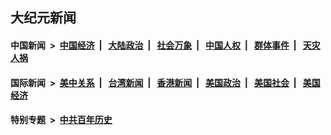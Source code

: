 ## 大纪元新闻

#### 中国新闻 &nbsp;>&nbsp; [中国经济](indexes/ncid283/README.md?12070045) &nbsp;| &nbsp; [大陆政治](indexes/ncid277/README.md?12070045) &nbsp;| &nbsp; [社会万象](indexes/ncid282/README.md?12070045) &nbsp;| &nbsp; [中国人权](indexes/ncid278/README.md?12070045) &nbsp;| &nbsp; [群体事件](indexes/ncid279/README.md?12070045) &nbsp;| &nbsp; [天灾人祸](indexes/ncid280/README.md?12070045)

#### 国际新闻 &nbsp;>&nbsp; [美中关系](indexes/nf1412576/README.md?12070045) &nbsp;| &nbsp; [台湾新闻](indexes/ncid1349361/README.md?12070045) &nbsp;| &nbsp; [香港新闻](indexes/ncid1349362/README.md?12070045) &nbsp;| &nbsp; [美国政治](indexes/ncid1078159/README.md?12070045) &nbsp;| &nbsp; [美国社会](indexes/ncid1078160/README.md?12070045) &nbsp;| &nbsp; [美国经济](indexes/ncid1078158/README.md?12070045)

#### 特别专题 &nbsp;>&nbsp; [中共百年历史](https://github.com/epoch-news/epoch-special/blob/master/README.md?12070045)  
